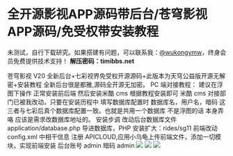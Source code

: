 # 全开源影视APP源码带后台/苍穹影视APP源码/免受权带安装教程

未测试，自行下载研究。如果搭建有问题，可以联系我：[@wukongymw](http://t.me/wukongymw)，终身会员免费提供技术支持！
**解压密码：timibbs.net**

苍穹影视 V20 全新后台+七彩视界免受权开源源码+此版本为天穹公益版开源无解密+安装教程 全新后台很是都雅,源码全开源无加密。
PC 端对接教程：
建议在浮图下操作
正常安装前后端
然后安装米酷 cms 根据教程安装即可
米酷 cms 对接部门已被我改动，只要在安装历程中
填写数据库配置时
数据库名，用户名，暗码
这三者与七彩后真个数据库配置一致。也就是共用一个数据库
不是浮图的话 本身弄咯 应该是需求改数据库地址的。
安装步调
改动后台数据库文件 application/database.php
导进数据库，PHP 安装扩大：rides/sg11
前端改动 config.xml 中相干信息
注册 APICLOUD,应用小乌龟上传前端文件，添加一切模块，实现前端安装
后台账号 admin 暗码 admin
[![](https://wukongymw.com/wp-content/uploads/2023/09/1694192111-24138bb385ef167.jpg)](https://wukongymw.com/wp-content/uploads/2023/09/1694192111-24138bb385ef167.jpg)
[![](https://wukongymw.com/wp-content/uploads/2023/09/1694192111-17a7ed67c6e33ee.jpg)](https://wukongymw.com/wp-content/uploads/2023/09/1694192111-17a7ed67c6e33ee.jpg)
[![](https://wukongymw.com/wp-content/uploads/2023/09/1694192111-9662080fdd491be.jpg)](https://wukongymw.com/wp-content/uploads/2023/09/1694192111-9662080fdd491be.jpg)